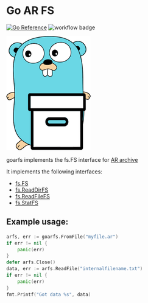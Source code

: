 # Go AR FS

[![Go Reference](https://pkg.go.dev/badge/github.com/AndreRenaud/goarfs.svg)](https://pkg.go.dev/github.com/AndreRenaud/goarfs)
![workflow badge](https://github.com/AndreRenaud/goarfs/actions/workflows/go.yaml/badge.svg)

![goarfs logo](goarfs.png)

goarfs implements the fs.FS interface for [AR archive](https://en.wikipedia.org/wiki/Ar_(Unix))

It implements the following interfaces:
* [fs.FS](https://pkg.go.dev/io/fs#FS)
* [fs.ReadDirFS](https://pkg.go.dev/io/fs#ReadDirFS)
* [fs.ReadFileFS](https://pkg.go.dev/io/fs#ReadFileFS)
* [fs.StatFS](https://pkg.go.dev/io/fs#StatFS)

## Example usage:

```go
arfs, err := goarfs.FromFile("myfile.ar")
if err != nil {
    panic(err)
}
defer arfs.Close()
data, err := arfs.ReadFile("internalfilename.txt")
if err != nil {
    panic(err)
}
fmt.Printf("Got data %s", data)
```